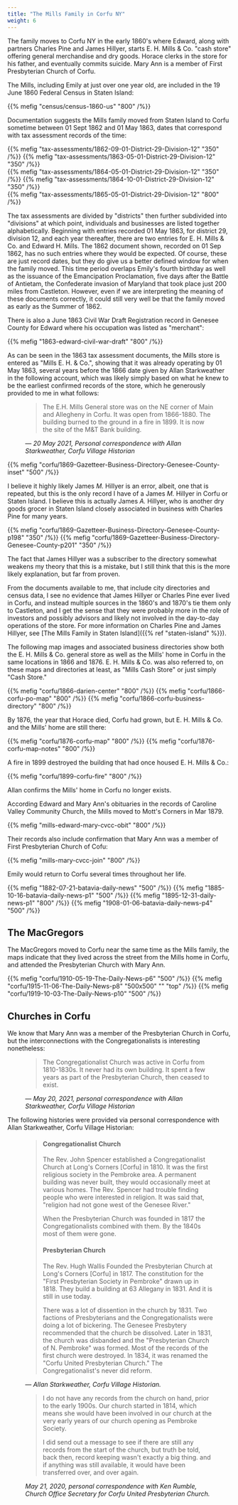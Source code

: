 ```yaml
---
title: "The Mills Family in Corfu NY"
weight: 6
---
```


The family moves to Corfu NY in the early 1860's where Edward, along with partners Charles Pine and James Hillyer, starts E. H. Mills & Co. "cash store" offering general merchandise and dry goods. Horace clerks in the store for his father, and eventually commits suicide. Mary Ann is a member of First Presbyterian Church of Corfu.

<!--more-->

The Mills, including Emily at just over one year old, are included in the 19 June 1860 Federal Census in Staten Island:

{{% mefig "census/census-1860-us" "800" /%}}


Documentation suggests the Mills family moved from Staten Island to Corfu sometime between 01 Sept 1862 and 01 May 1863, dates that correspond with tax assessment records of the time:

<div class="cols">
{{% mefig "tax-assessments/1862-09-01-District-29-Division-12" "350" /%}}
{{% mefig "tax-assessments/1863-05-01-District-29-Division-12" "350" /%}}
</div>
<div class="cols">
{{% mefig "tax-assessments/1864-05-01-District-29-Division-12" "350" /%}}
{{% mefig "tax-assessments/1864-10-01-District-29-Division-12" "350" /%}}
</div>
{{% mefig "tax-assessments/1865-05-01-District-29-Division-12" "800" /%}}
</div>

The tax assessments are divided by "districts" then further subdivided into "divisions" at which point, individuals and businesses are listed together alphabetically. Beginning with entries recorded 01 May 1863, for district 29, division 12, and each year thereafter, there are two entries for E. H. Mills & Co. and Edward H. Mills. The 1862 document shown, recorded on 01 Sep 1862, has no such entries where they would be expected. Of course, these are just record dates, but they do give us a better defined window for when the family moved. This time period overlaps Emily's fourth birthday as well as the issuance of the Emancipation Proclamation, five days after the Battle of Antietam, the Confederate invasion of Maryland that took place just 200 miles from Castleton. However, even if we are interpreting the meaning of these documents correctly, it could still very well be that the family moved as early as the Summer of 1862. 

There is also a June 1863 Civil War Draft Registration record in Genesee County for Edward where his occupation was listed as "merchant":

{{% mefig "1863-edward-civil-war-draft" "800" /%}}

As can be seen in the 1863 tax assessment documents, the Mills store is entered as "Mills E. H. & Co.", showing that it was already operating by 01 May 1863, several years before the 1866 date given by Allan Starkweather in the following account, which was likely simply based on what he knew to be the earliest confirmed records of the store, which he generously provided to me in what follows:

<figure class="quote-only">
<blockquote>
The E.H. Mills General store was on the NE corner of Main and Allegheny in Corfu.  It was open from 1866-1880. The building burned to the ground in a fire in 1899.  It is now the site of the M&T Bank building.
</blockquote>
<figcaption>
— <cite>20 May 2021, Personal correspondence with Allan Starkweather, Corfu Village Historian</cite>
</figcaption>
</figure>

{{% mefig "corfu/1869-Gazetteer-Business-Directory-Genesee-County-inset" "500" /%}}

I believe it highly likely James *M.* Hillyer is an error, albeit, one that is repeated, but this is the only record I have of a James *M.* Hillyer in Corfu or Staten Island. I believe this is actually James *A.* Hillyer, who is another dry goods grocer in Staten Island closely associated in business with Charles Pine for many years. 


<div class="cols">
{{% mefig "corfu/1869-Gazetteer-Business-Directory-Genesee-County-p198" "350" /%}}
{{% mefig "corfu/1869-Gazetteer-Business-Directory-Genesee-County-p201" "350" /%}}
</div>

The fact that James Hillyer was a subscriber to the directory somewhat weakens my theory that this is a mistake, but I still think that this is the more likely explanation, but far from proven.

From the documents available to me, that include city directories and census data, I see no evidence that James Hillyer or Charles Pine ever lived in Corfu, and instead multiple sources in the 1860's and 1870's tie them only to Castleton, and I get the sense that they were probably more in the role of investors and possibly advisors and likely not involved in the day-to-day operations of the store.  For more information on Charles Pine and James Hillyer, see [The Mills Family in Staten Island]({{% ref "staten-island" %}}).

The following map images and associated business directories show both the E. H. Mills & Co. general store as well as the Mills' home in Corfu in the same locations in 1866 and 1876. E. H. Mills & Co. was also referred to, on these maps and directories at least, as "Mills Cash Store" or just simply "Cash Store." 

{{% mefig "corfu/1866-darien-center" "800" /%}}
{{% mefig "corfu/1866-corfu-po-map" "800" /%}}
{{% mefig "corfu/1866-corfu-business-directory" "800" /%}}

By 1876, the year that Horace died, Corfu had grown, but E. H. Mills & Co. and the Mills' home are still there:

{{% mefig "corfu/1876-corfu-map" "800" /%}}
{{% mefig "corfu/1876-corfu-map-notes" "800" /%}}

A fire in 1899 destroyed the building that had once housed E. H. Mills & Co.:

{{% mefig "corfu/1899-corfu-fire" "800" /%}}

Allan confirms the Mills' home in Corfu no longer exists.

According Edward and Mary Ann's obituaries in the records of Caroline Valley Community Church, the Mills moved to Mott's Corners in Mar 1879. 

{{% mefig "mills-edward-mary-cvcc-obit" "800" /%}}

Their records also include confirmation that Mary Ann was a member of First Presbyterian Church of Cofu:

{{% mefig "mills-mary-cvcc-join" "800" /%}}

Emily would return to Corfu several times throughout her life.

{{% mefig "1882-07-21-batavia-daily-news" "500" /%}}
{{% mefig "1885-10-16-batavia-daily-news-p1" "500" /%}}
{{% mefig "1895-12-31-daily-news-p1" "800" /%}}
{{% mefig "1908-01-06-batavia-daily-news-p4" "500" /%}}

## The MacGregors

The MacGregors moved to Corfu near the same time as the Mills family, the maps indicate that they lived across the street from the Mills home in Corfu, and attended the Presbyterian Church with Mary Ann. 

{{% mefig "corfu/1910-05-19-The-Daily-News-p6" "500" /%}}
{{% mefig "corfu/1915-11-06-The-Daily-News-p8" "500x500" ""  "top" /%}}
{{% mefig "corfu/1919-10-03-The-Daily-News-p10" "500" /%}}


## Churches in Corfu 

We know that Mary Ann was a member of the Presbyterian Church in Corfu, but the interconnections with the Congregationalists is interesting nonetheless:

<figure class="quote-only">
<blockquote>
The Congregationalist Church was active in Corfu from 1810-1830s. It never had its own building. It spent a few years as part of the Presbyterian Church,  then ceased to exist.
</blockquote>
<figcaption>
— <cite>May 20, 2021, personal correspondence with Allan Starkweather, Corfu Village Historian</cite>
</figcaption>
</figure>

The following histories were provided via personal correspondence with Allan Starkweather, Corfu Village Historian:

<figure class="quote-only">
  <blockquote>
  <h4>Congregationalist Church</h4>

  <p>The Rev. John Spencer established a Congregationalist Church at Long's Corners [Corfu] in 1810. It was the first religious society in the Pembroke area. A permanent building was never built, they would occasionally meet at various homes. The Rev. Spencer had trouble finding people who were interested in religion. It was said that, "religion had not gone west of the Genesee River."
  </p>
  <p>
  When the Presbyterian Church was founded in 1817 the Congregationalists combined with them. By the 1840s most of them were gone.
  </p>
  
  <h4>Presbyterian Church</h4>

  <p>The Rev. Hugh Wallis Founded the Presbyterian Church at Long's Corners [Corfu] in 1817. The constitution for the "First Presbyterian Society in Pembroke" drawn up in 1818. They build a building at 63 Allegany in 1831. And it is still in use today.
  </p>
  
  <p>There was a lot of dissention in the church by 1831. Two factions of Presbyterians and the Congregationalists were doing a lot of bickering. The Genesee Presbytery recommended that the church be dissolved. Later in 1831, the church was disbanded and the "Presbyterian Church of N. Pembroke" was formed. Most of the records of the first church were destroyed. In 1834, it was renamed the "Corfu United Presbyterian Church." The Congregationalist's never did reform.
  </p>
  </blockquote>
  <figcaption>— <cite>Allan Starkweather, Corfu Village Historian.</cite></figcaption>
</figure>

<figure class="quote-only">
<blockquote>
<p>I do not have any records from the church on hand, prior to the early 1900s.  Our church started in 1814, which means she would have been involved in our church at the very early years of our church opening as Pembroke Society.
</p>

<p>I did send out a message to see if there are still any records from the start of the church, but truth be told, back then, record keeping wasn't exactly a big thing. and if anything was still available, it would have been transferred over, and over again. 
</p>
</blockquote>
<figcaption><cite>May 21, 2020, personal correspondence with Ken Rumble, Church Office Secretary for Corfu United Presbyterian Church.</cite>
</figcaption>
</figure>


